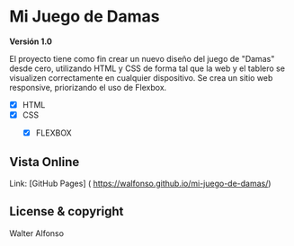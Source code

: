 # Mi Juego de Damas 

**Versión 1.0**

El proyecto tiene como fin crear un nuevo diseño del juego de "Damas" desde cero, 
utilizando HTML y CSS de forma tal que la web y el tablero se visualizen correctamente
en cualquier dispositivo. Se crea un sitio web responsive, priorizando el uso de Flexbox.

-[x] HTML
-[x] CSS
     -[X] FLEXBOX


## Vista Online

Link: [GitHub Pages] ( https://walfonso.github.io/mi-juego-de-damas/) 


## License & copyright
Walter Alfonso
